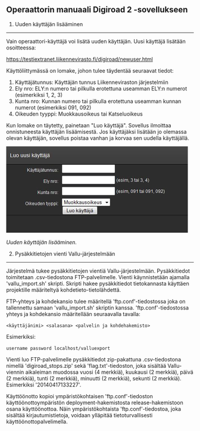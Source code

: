 Operaattorin manuaali Digiroad 2 -sovellukseen
----------------------------------------------

1. Uuden käyttäjän lisääminen
-----------------------------

Vain operaattori-käyttäjä voi lisätä uuden käyttäjän. Uusi käyttäjä lisätään osoitteessa:

https://testiextranet.liikennevirasto.fi/digiroad/newuser.html 

Käyttöliittymässä on lomake, johon tulee täydentää seuraavat tiedot:

1. Käyttäjätunnus: Käyttäjän tunnus Liikenneviraston järjestelmiin
1. Ely nro: ELY:n numero tai pilkulla erotettuna useamman ELY:n numerot (esimerkiksi 1, 2, 3)
1. Kunta nro: Kunnan numero tai pilkulla erotettuna useamman kunnan numerot (esimerkiksi 091, 092)
1. Oikeuden tyyppi: Muokkausoikeus tai Katseluoikeus

Kun lomake on täytetty, painetaan "Luo käyttäjä". Sovellus ilmoittaa onnistuneesta käyttäjän lisäämisestä. Jos käyttäjäksi lisätään jo olemassa olevan käyttäjän, sovellus poistaa vanhan ja korvaa sen uudella käyttäjällä.

![Käyttäjän lisääminen](k20.JPG)

_Uuden käyttäjän lisääminen._

2. Pysäkkitietojen vienti Vallu-järjestelmään
---------------------------------------------

Järjestelmä tukee pysäkkitietojen vientiä Vallu-järjestelmään. Pysäkkitiedot toimitetaan .csv-tiedostona FTP-palvelimelle. Vienti käynnistetään ajamalla 'vallu_import.sh' skripti. Skripti hakee pysäkkitiedot tietokannasta käyttäen projektille määriteltyä kohdetieto-tietolähdettä.

FTP-yhteys ja kohdekansio tulee määritellä 'ftp.conf'-tiedostossa joka on tallennettu samaan 'vallu_import.sh' skriptin kanssa. 'ftp.conf'-tiedostossa yhteys ja kohdekansio määritellään seuraavalla tavalla:
```
<käyttäjänimi> <salasana> <palvelin ja kohdehakemisto>
```

Esimerkiksi:
```
username password localhost/valluexport
```

Vienti luo FTP-palvelimelle pysäkkitiedot zip-pakattuna .csv-tiedostona nimellä 'digiroad_stops.zip' sekä 'flag.txt'-tiedoston, joka sisältää Vallu-viennin aikaleiman muodossa vuosi (4 merkkiä), kuukausi (2 merkkiä), päivä (2 merkkiä), tunti (2 merkkiä), minuutti (2 merkkiä), sekunti (2 merkkiä). Esimerkiksi '20140417133227'.

Käyttöönotto kopioi ympäristökohtaisen 'ftp.conf'-tiedoston käyttöönottoympäristön deployment-hakemistosta release-hakemistoon osana käyttöönottoa. Näin ympäristökohtaista 'ftp.conf'-tiedostoa, joka sisältää kirjautumistietoja, voidaan ylläpitää tietoturvallisesti käyttöönottopalvelimella. 
